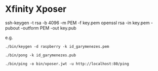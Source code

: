 # Xfinity Xposer

ssh-keygen -t rsa -b 4096 -m PEM -f key.pem
openssl rsa -in key.pem -pubout -outform PEM -out key.pub

e.g.

```
./bin/keygen -d raspberry -k id_garymenezes.pem

./bin/pong -k id_garymenezes.pub

./bin/ping -o bin/xposer.jwt -u http://localhost:80/ping
```
